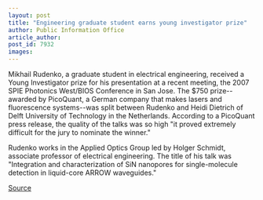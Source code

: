 ```yaml
---
layout: post
title: "Engineering graduate student earns young investigator prize"
author: Public Information Office
article_author: 
post_id: 7932
images:
---
```


<a name="content" id="content"></a>
<p>
  Mikhail Rudenko, a graduate student in electrical engineering, received a Young Investigator prize for his presentation at a recent meeting, the 2007 SPIE Photonics West/BIOS Conference in San Jose. The $750 prize--awarded by PicoQuant, a German company that makes lasers and fluorescence systems--was split between Rudenko and Heidi Dietrich of Delft University of Technology in the Netherlands. According to a PicoQuant press release, the quality of the talks was so high "it proved extremely difficult for the jury to nominate the winner."
</p>
<p>
  Rudenko works in the Applied Optics Group led by Holger Schmidt, associate professor of electrical engineering. The title of his talk was "Integration and characterization of SiN nanopores for single-molecule detection in liquid-core ARROW waveguides."
</p>
<p><a href="http://www1.ucsc.edu/currents/06-07/02-19/rudenko.asp" title="Permalink to rudenko">Source</a></p>
